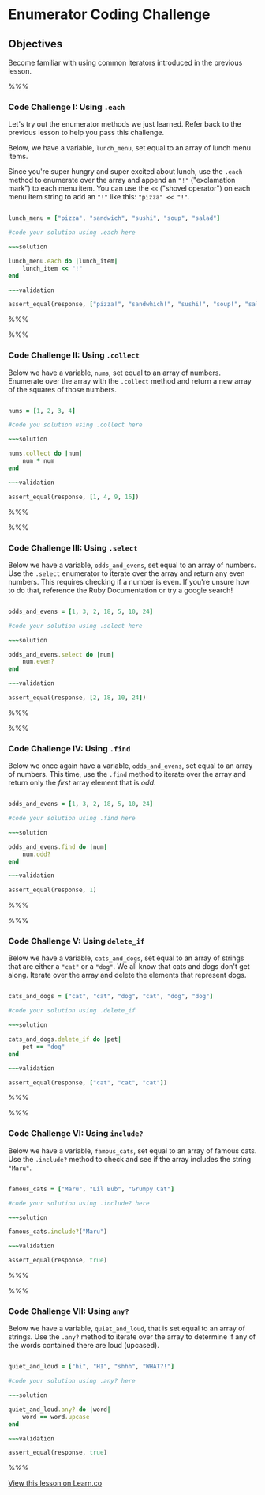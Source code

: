 # Enumerator Coding Challenge

## Objectives

Become familiar with using common iterators introduced in the previous lesson.


%%%

### Code Challenge I: Using `.each`

Let's try out the enumerator methods we just learned. Refer back to the previous lesson to help you pass this challenge. 


Below, we have a variable, `lunch_menu`, set equal to an array of lunch menu items.

Since you're super hungry and super excited about lunch, use the `.each` method to enumerate over the array and append an `"!"` ("exclamation mark") to each menu item. You can use the `<<` ("shovel operator") on each menu item string to add an `"!"` like this: `"pizza" << "!"`.

~~~ruby 

lunch_menu = ["pizza", "sandwich", "sushi", "soup", "salad"]

#code your solution using .each here

~~~solution

lunch_menu.each do |lunch_item|
	lunch_item << "!"
end

~~~validation

assert_equal(response, ["pizza!", "sandwhich!", "sushi!", "soup!", "salad!"])

~~~

%%%

%%%

### Code Challenge II: Using `.collect`

Below we have a variable, `nums`, set equal to an array of numbers. Enumerate over the array with the `.collect` method and return a new array of the squares of those numbers. 

~~~ruby

nums = [1, 2, 3, 4]

#code you solution using .collect here

~~~solution 

nums.collect do |num|
	num * num
end

~~~validation

assert_equal(response, [1, 4, 9, 16])

~~~

%%%

%%%

### Code Challenge III: Using `.select`

Below we have a variable, `odds_and_evens`, set equal to an array of numbers. Use the `.select` enumerator to iterate over the array and return any even numbers. This requires checking if a number is even. If you're unsure how to do that, reference the Ruby Documentation or try a google search!

~~~ruby

odds_and_evens = [1, 3, 2, 18, 5, 10, 24]

#code your solution using .select here

~~~solution

odds_and_evens.select do |num|
	num.even?
end

~~~validation

assert_equal(response, [2, 18, 10, 24])

~~~

%%%

%%%

### Code Challenge IV: Using `.find`

Below we once again have a variable, `odds_and_evens`, set equal to an array of numbers. This time, use the `.find` method to iterate over the array and return only the *first* array element that is *odd*. 

~~~ruby

odds_and_evens = [1, 3, 2, 18, 5, 10, 24]

#code your solution using .find here

~~~solution

odds_and_evens.find do |num|
	num.odd?
end

~~~validation

assert_equal(response, 1)

~~~

%%%

%%%

### Code Challenge V: Using `delete_if`

Below we have a variable, `cats_and_dogs`, set equal to an array of strings that are either a `"cat"` or a  `"dog"`. We all know that cats and dogs don't get along. Iterate over the array and delete the elements that represent dogs. 

~~~ruby

cats_and_dogs = ["cat", "cat", "dog", "cat", "dog", "dog"]

#code your solution using .delete_if 

~~~solution

cats_and_dogs.delete_if do |pet|
	pet == "dog"
end

~~~validation

assert_equal(response, ["cat", "cat", "cat"])

~~~

%%%

%%%

### Code Challenge VI: Using `include?`

Below we have a variable, `famous_cats`, set equal to an array of famous cats. Use the `.include?` method to check and see if the array includes the string `"Maru"`. 

~~~ruby

famous_cats = ["Maru", "Lil Bub", "Grumpy Cat"]

#code your solution using .include? here

~~~solution

famous_cats.include?("Maru")

~~~validation

assert_equal(response, true)

~~~

%%%

%%%

### Code Challenge VII: Using `any?`

Below we have a variable, `quiet_and_loud`, that is set equal to an array of strings. Use the `.any?` method to iterate over the array to determine if any of the words contained there are loud (upcased). 

~~~ruby

quiet_and_loud = ["hi", "HI", "shhh", "WHAT?!"]

#code your solution using .any? here

~~~solution 

quiet_and_loud.any? do |word|
	word == word.upcase
end

~~~validation

assert_equal(response, true)

~~~

%%%


<a href='https://learn.co/lessons/enumerator-coding-challenge' data-visibility='hidden'>View this lesson on Learn.co</a>
